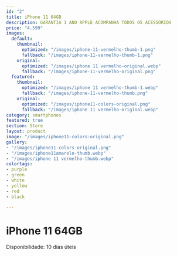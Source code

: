 ```yaml
---
id: "2"
title: iPhone 11 64GB
description: GARANTIA 1 ANO APPLE ACOMPANHA TODOS OS ACESSORIOS
price: "4.599"
images:
  default:
    thumbnail:
      optimized: "/images/iphone-11-vermelho-thumb-1.png"
      fallback: "/images/iphone-11-vermelho-thumb-1.png"
    original:
      optimized: "/images/iphone 11 vermelho-original.webp"
      fallback: "/images/iphone-11-vermelho-original.png"
  featured:
    thumbnail:
      optimized: "/images/iphone 11 vermelho-thumb-1.webp"
      fallback: "/images/iphone-11-vermelho-thumb.png"
    original:
      optimized: "/images/iphone11-colors-original.png"
      fallback: "/images/iphone 11 vermelho-original.webp"
category: smartphones
featured: true
section: Store
layout: product
image: "/images/iphone11-colors-original.png"
gallery:
- "/images/iphone11-colors-original.png"
- "/images/iphone11amarelo-thumb.webp"
- "/images/iphone 11 vermelho-thumb.webp"
colortags:
- purple
- green
- white
- yellow
- red
- black

---
```

# iPhone 11 64GB

Disponibilidade: 10 dias úteis